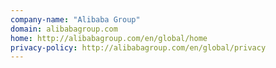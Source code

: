 ```yaml
---
company-name: "Alibaba Group"
domain: alibabagroup.com
home: http://alibabagroup.com/en/global/home
privacy-policy: http://alibabagroup.com/en/global/privacy
---
```




